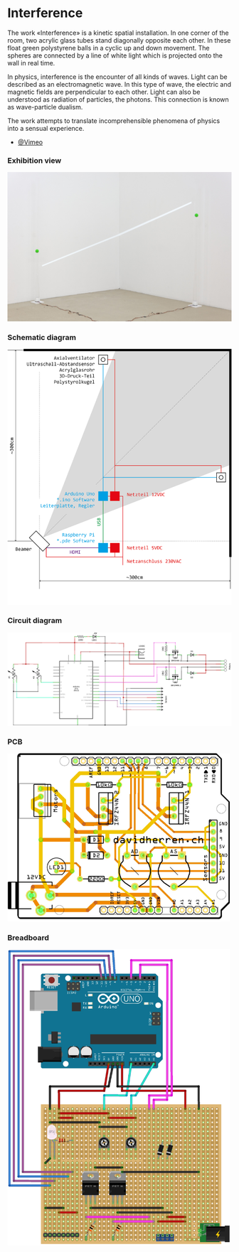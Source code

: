 # Interference

The work «Interference» is a kinetic spatial installation. In one corner of the room, two acrylic glass tubes stand diagonally opposite each other. In these float green polystyrene balls in a cyclic up and down movement. The spheres are connected by a line of white light which is projected onto the wall in real time.

In physics, interference is the encounter of all kinds of waves. Light can be described as an electromagnetic wave. In this type of wave, the electric and magnetic fields are perpendicular to each other. Light can also be understood as radiation of particles, the photons. This connection is known as wave-particle dualism.

The work attempts to translate incomprehensible phenomena of physics into a sensual experience.

- [@Vimeo](https://vimeo.com/262340615)

### Exhibition view

![capture](https://github.com/herdav/interference/blob/master/interference-exhibition.jpg)

### Schematic diagram

![capture](https://github.com/herdav/interference/blob/master/interference-schema.jpg)

### Circuit diagram

![capture](https://github.com/herdav/interference/blob/master/interference-schematic.jpg)

### PCB

<img src="https://github.com/herdav/interference/blob/master/interference-pcb.jpg" width="500" height="auto">

### Breadboard

<img src="https://github.com/herdav/interference/blob/master/interference-breadboard.jpg" width="500" height="auto">
